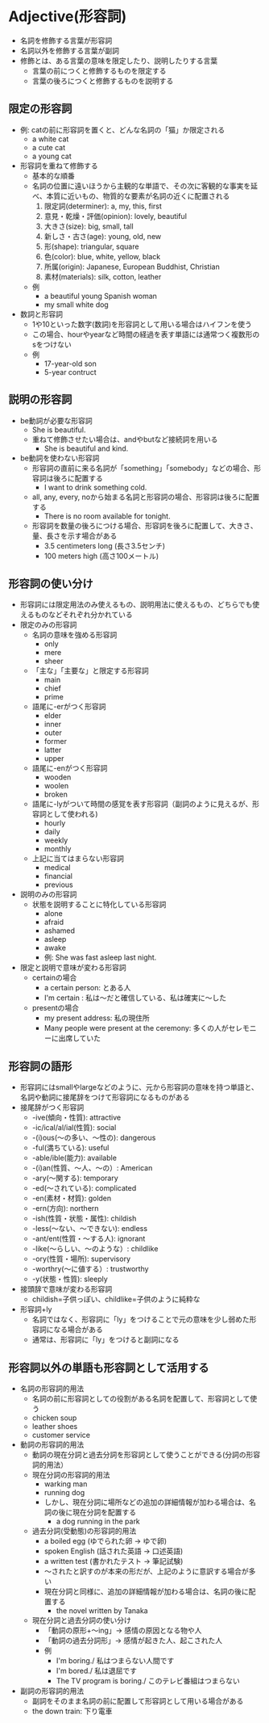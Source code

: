 # Adjective(形容詞)

* 名詞を修飾する言葉が形容詞
* 名詞以外を修飾する言葉が副詞
* 修飾とは、ある言葉の意味を限定したり、説明したりする言葉
    * 言葉の前につくと修飾するものを限定する
    * 言葉の後ろにつくと修飾するものを説明する


## 限定の形容詞
* 例: catの前に形容詞を置くと、どんな名詞の「猫」か限定される
    * a white cat
    * a cute cat
    * a young cat
* 形容詞を重ねて修飾する
    * 基本的な順番
    * 名詞の位置に遠いほうから主観的な単語で、その次に客観的な事実を延べ、本質に近いもの、物質的な要素が名詞の近くに配置される
        1. 限定詞(determiner): a, my, this, first
        2. 意見・乾燥・評価(opinion): lovely, beautiful
        3. 大きさ(size): big, small, tall
        4. 新しさ・古さ(age): young, old, new
        5. 形(shape): triangular, square
        6. 色(color): blue, white, yellow, black
        7. 所属(origin): Japanese, European Buddhist, Christian
        8. 素材(materials): silk, cotton, leather
    * 例
        * a beautiful young Spanish woman
        * my small white dog
* 数詞と形容詞
    * 1や10といった数字(数詞)を形容詞として用いる場合はハイフンを使う
    * この場合、hourやyearなど時間の経過を表す単語には通常つく複数形のsをつけない
    * 例
        * 17-year-old son
        * 5-year contruct

## 説明の形容詞
* be動詞が必要な形容詞
    * She is beautiful.
    * 重ねて修飾させたい場合は、andやbutなど接続詞を用いる
        * She is beautiful and kind.
* be動詞を使わない形容詞
    * 形容詞の直前に来る名詞が「something」「somebody」などの場合、形容詞は後ろに配置する
        * I want to drink something cold.
    * all, any, every, noから始まる名詞と形容詞の場合、形容詞は後ろに配置する
        * There is no room available for tonight.
    * 形容詞を数量の後ろにつける場合、形容詞を後ろに配置して、大きさ、量、長さを示す場合がある
        * 3.5 centimeters long (長さ3.5センチ)
        * 100 meters high (高さ100メートル)

## 形容詞の使い分け
* 形容詞には限定用法のみ使えるもの、説明用法に使えるもの、どちらでも使えるものなどそれぞれ分かれている
* 限定のみの形容詞
    * 名詞の意味を強める形容詞
        * only
        * mere
        * sheer
    * 「主な」「主要な」と限定する形容詞
        * main
        * chief
        * prime
    * 語尾に-erがつく形容詞
        * elder
        * inner
        * outer
        * former
        * latter
        * upper
    * 語尾に-enがつく形容詞
        * wooden
        * woolen
        * broken
    * 語尾に-lyがついて時間の感覚を表す形容詞（副詞のように見えるが、形容詞として使われる)
        * hourly
        * daily
        * weekly
        * monthly
    * 上記に当てはまらない形容詞
        * medical
        * financial
        * previous
* 説明のみの形容詞
    * 状態を説明することに特化している形容詞
        * alone
        * afraid
        * ashamed
        * asleep
        * awake
        * 例: She was fast asleep last night.
* 限定と説明で意味が変わる形容詞
    * certainの場合
        * a certain person: とある人
        * I'm certain  : 私は～だと確信している、私は確実に～した
    * presentの場合
        * my present address: 私の現住所
        * Many people were present at the ceremony: 多くの人がセレモニーに出席していた

## 形容詞の語形
* 形容詞にはsmallやlargeなどのように、元から形容詞の意味を持つ単語と、名詞や動詞に接尾辞をつけて形容詞になるものがある
* 接尾辞がつく形容詞
    * -ive(傾向・性質): attractive
    * -ic/ical/al/ial(性質): social
    * -(i)ous(～の多い、～性の): dangerous
    * -ful(満ちている): useful
    * -able/ible(能力): available
    * -(i)an(性質、～人、～の）: American
    * -ary(～関する): temporary
    * -ed(～されている): complicated
    * -en(素材・材質): golden
    * -ern(方向): northern
    * -ish(性質・状態・属性): childish
    * -less(～ない、～できない): endless
    * -ant/ent(性質・～する人): ignorant
    * -like(～らしい、～のような）: childlike
    * -ory(性質・場所): supervisory
    * -worthry(～に値する）: trustworthy
    * -y(状態・性質): sleeply
* 接頭辞で意味が変わる形容詞
    * childish=子供っぽい、childlike=子供のように純粋な
* 形容詞+ly
    * 名詞ではなく、形容詞に「ly」をつけることで元の意味を少し弱めた形容詞になる場合がある
    * 通常は、形容詞に「ly」をつけると副詞になる

## 形容詞以外の単語も形容詞として活用する
* 名詞の形容詞的用法
    * 名詞の前に形容詞としての役割がある名詞を配置して、形容詞として使う
    * chicken soup
    * leather shoes
    * customer service
* 動詞の形容詞的用法
    * 動詞の現在分詞と過去分詞を形容詞として使うことができる(分詞の形容詞的用法）
    * 現在分詞の形容詞的用法
        * warking man
        * running dog
        * しかし、現在分詞に場所などの追加の詳細情報が加わる場合は、名詞の後に現在分詞を配置する
            * a dog running in the park
    * 過去分詞(受動態)の形容詞的用法
        * a boiled egg (ゆでられた卵 -> ゆで卵)
        * spoken English (話された英語 -> 口述英語)
        * a written test (書かれたテスト -> 筆記試験)
        * ～されたと訳すのが本来の形だが、上記のように意訳する場合が多い
        * 現在分詞と同様に、追加の詳細情報が加わる場合は、名詞の後に配置する
            * the novel written by Tanaka
    * 現在分詞と過去分詞の使い分け
        * 「動詞の原形+～ing」-> 感情の原因となる物や人
        * 「動詞の過去分詞形」-> 感情が起きた人、起こされた人
        * 例
            * I'm boring./ 私はつまらない人間です
            * I'm bored./ 私は退屈です
            * The TV program is boring./ このテレビ番組はつまらない
* 副詞の形容詞的用法
    * 副詞をそのまま名詞の前に配置して形容詞として用いる場合がある
    * the down train: 下り電車
